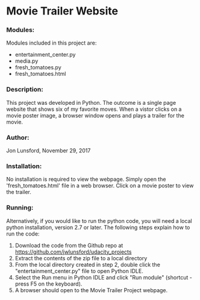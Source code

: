 # Movie Trailer Website

### Modules:
Modules included in this project are:
* entertainment_center.py
* media.py
* fresh_tomatoes.py
* fresh_tomatoes.html

### Description:
This project was developed in Python. The outcome is a single page website that
shows six of my favorite moves.  When a vistor clicks on a movie poster image, 
a browser window opens and plays a trailer for the movie.


### Author:
Jon Lunsford, November 29, 2017


### Installation:
No installation is required to view the webpage.
Simply open the 'fresh_tomatoes.html' file in a web browser.  Click on a movie
poster to view the trailer.



### Running:
Alternatively, if you would like to run the python code, you will need a
local python installation, version 2.7 or later.  The following steps explain
how to run the code:
1.  Download the code from the Github repo at https://github.com/jwlunsford/udacity_projects
2.  Extract the contents of the zip file to a local directory
3.  From the local directory created in step 2, double click the "entertainment_center.py"
	file to open Python IDLE.
4.  Select the Run menu in Python IDLE and click "Run module" (shortcut - press F5 on the keyboard).
5.  A browser should open to the Movie Trailer Project webpage.